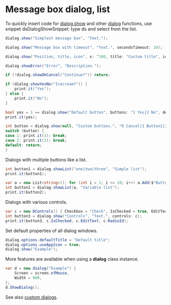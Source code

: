 # Message box dialog, list
To quickly insert code for <a href='/api/Au.dialog.show.html'>dialog.show</a> and other <a href='/api/Au.dialog.html'>dialog</a> functions, use snippet dsDialogShowSnippet: type ds and select from the list.

```csharp
dialog.show("Simplest message box", "Text.");

dialog.show("Message box with timeout", "Text.", secondsTimeout: 10);

dialog.show("Position, title, icon", x: ^100, title: "Custom title", icon: DIcon.Info);

dialog.showError("Error", "Description.");

if (!dialog.showOkCancel("Continue?")) return;

if (dialog.showYesNo("Icecream?")) {
	print.it("Yes");
} else {
	print.it("No");
}

bool yes = 1 == dialog.show("Default button", buttons: "1 Yes|2 No", defaultButton: 2);
print.it(yes);

int button = dialog.show(null, "Custom buttons.", "0 Cancel|1 Button1|2 Button2\nMore info.", flags: DFlags.CommandLinks);
switch (button) {
case 1: print.it(1); break;
case 2: print.it(2); break;
default: return;
}
```

Dialogs with multiple buttons like a list.

```csharp
int button1 = dialog.showList("one|two|three", "Simple list");
print.it(button1);

var a = new List<string>(); for (int i = 1; i <= 10; i++) a.Add($"Button {i}");
int button2 = dialog.showList(a, "Variable list");
print.it(button2);
```

Dialogs with various controls.

```csharp
var c = new DControls() { Checkbox = "Check", IsChecked = true, EditText = "A", EditType = DEdit.Combo, ComboItems = "A|B|C", RadioButtons = "R1|R2|R3" };
int button3 = dialog.show("Controls", "Text.", controls: c);
print.it(button3, c.IsChecked, c.EditText, c.RadioId);
```

Set default properties of all dialog windows.

```csharp
dialog.options.defaultTitle = "Default title";
dialog.options.useAppIcon = true;
dialog.show("Example");
```

More features are available when using a <b>dialog</b> class instance.

```csharp
var d = new dialog("Example") {
	Screen = screen.ofMouse,
	Width = 900,
};
d.ShowDialog();
```

See also <a href='Dialog - add elements, show, get values.md'>custom dialogs</a>.
